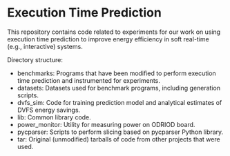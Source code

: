 # Execution Time Prediction 

This repository contains code related to experiments for our work on using
execution time prediction to improve energy efficiency in soft real-time (e.g.,
interactive) systems.

Directory structure:
- benchmarks: Programs that have been modified to perform execution time prediction and instrumented for experiments.
- datasets: Datasets used for benchmark programs, including generation scripts.
- dvfs_sim: Code for training prediction model and analytical estimates of DVFS energy savings.
- lib: Common library code.
- power_monitor: Utility for measuring power on ODRIOD board.
- pycparser: Scripts to perform slicing based on pycparser Python library.
- tar: Original (unmodified) tarballs of code from other projects that were used.
